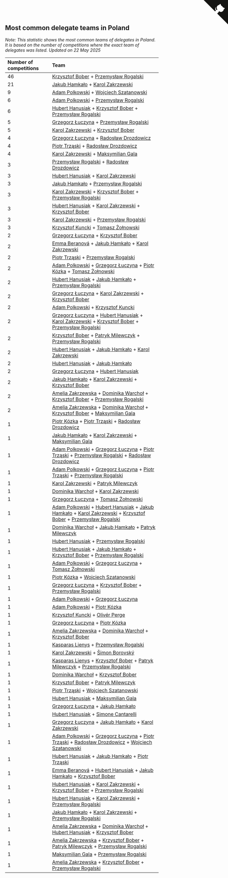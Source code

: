 ## Most common delegate teams in Poland

*Note: This statistic shows the most common teams of delegates in Poland. It is based on the number of competitions where the exact team of delegates was listed.*
*Updated on 22 May 2025*

| Number of competitions | Team |
| :--- | :--- |
| 46 | [Krzysztof Bober](https://www.worldcubeassociation.org/persons/2013BOBE01) + [Przemysław Rogalski](https://www.worldcubeassociation.org/persons/2013ROGA02) |
| 21 | [Jakub Hamkało](https://www.worldcubeassociation.org/persons/2018HAMK01) + [Karol Zakrzewski](https://www.worldcubeassociation.org/persons/2014ZAKR01) |
| 9 | [Adam Polkowski](https://www.worldcubeassociation.org/persons/2007POLK01) + [Wojciech Szatanowski](https://www.worldcubeassociation.org/persons/2011SZAT01) |
| 6 | [Adam Polkowski](https://www.worldcubeassociation.org/persons/2007POLK01) + [Przemysław Rogalski](https://www.worldcubeassociation.org/persons/2013ROGA02) |
| 6 | [Hubert Hanusiak](https://www.worldcubeassociation.org/persons/2013HANU01) + [Krzysztof Bober](https://www.worldcubeassociation.org/persons/2013BOBE01) + [Przemysław Rogalski](https://www.worldcubeassociation.org/persons/2013ROGA02) |
| 5 | [Grzegorz Łuczyna](https://www.worldcubeassociation.org/persons/2005LUCZ01) + [Przemysław Rogalski](https://www.worldcubeassociation.org/persons/2013ROGA02) |
| 5 | [Karol Zakrzewski](https://www.worldcubeassociation.org/persons/2014ZAKR01) + [Krzysztof Bober](https://www.worldcubeassociation.org/persons/2013BOBE01) |
| 4 | [Grzegorz Łuczyna](https://www.worldcubeassociation.org/persons/2005LUCZ01) + [Radosław Drozdowicz](https://www.worldcubeassociation.org/persons/2012DROZ02) |
| 4 | [Piotr Trząski](https://www.worldcubeassociation.org/persons/2012TRZA01) + [Radosław Drozdowicz](https://www.worldcubeassociation.org/persons/2012DROZ02) |
| 4 | [Karol Zakrzewski](https://www.worldcubeassociation.org/persons/2014ZAKR01) + [Maksymilian Gala](https://www.worldcubeassociation.org/persons/2022GALA01) |
| 3 | [Przemysław Rogalski](https://www.worldcubeassociation.org/persons/2013ROGA02) + [Radosław Drozdowicz](https://www.worldcubeassociation.org/persons/2012DROZ02) |
| 3 | [Hubert Hanusiak](https://www.worldcubeassociation.org/persons/2013HANU01) + [Karol Zakrzewski](https://www.worldcubeassociation.org/persons/2014ZAKR01) |
| 3 | [Jakub Hamkało](https://www.worldcubeassociation.org/persons/2018HAMK01) + [Przemysław Rogalski](https://www.worldcubeassociation.org/persons/2013ROGA02) |
| 3 | [Karol Zakrzewski](https://www.worldcubeassociation.org/persons/2014ZAKR01) + [Krzysztof Bober](https://www.worldcubeassociation.org/persons/2013BOBE01) + [Przemysław Rogalski](https://www.worldcubeassociation.org/persons/2013ROGA02) |
| 3 | [Hubert Hanusiak](https://www.worldcubeassociation.org/persons/2013HANU01) + [Karol Zakrzewski](https://www.worldcubeassociation.org/persons/2014ZAKR01) + [Krzysztof Bober](https://www.worldcubeassociation.org/persons/2013BOBE01) |
| 3 | [Karol Zakrzewski](https://www.worldcubeassociation.org/persons/2014ZAKR01) + [Przemysław Rogalski](https://www.worldcubeassociation.org/persons/2013ROGA02) |
| 3 | [Krzysztof Kuncki](https://www.worldcubeassociation.org/persons/2010KUNC01) + [Tomasz Żołnowski](https://www.worldcubeassociation.org/persons/2005ZOLN01) |
| 2 | [Grzegorz Łuczyna](https://www.worldcubeassociation.org/persons/2005LUCZ01) + [Krzysztof Bober](https://www.worldcubeassociation.org/persons/2013BOBE01) |
| 2 | [Emma Beranová](https://www.worldcubeassociation.org/persons/2019BERA01) + [Jakub Hamkało](https://www.worldcubeassociation.org/persons/2018HAMK01) + [Karol Zakrzewski](https://www.worldcubeassociation.org/persons/2014ZAKR01) |
| 2 | [Piotr Trząski](https://www.worldcubeassociation.org/persons/2012TRZA01) + [Przemysław Rogalski](https://www.worldcubeassociation.org/persons/2013ROGA02) |
| 2 | [Adam Polkowski](https://www.worldcubeassociation.org/persons/2007POLK01) + [Grzegorz Łuczyna](https://www.worldcubeassociation.org/persons/2005LUCZ01) + [Piotr Kózka](https://www.worldcubeassociation.org/persons/2005KOZK01) + [Tomasz Żołnowski](https://www.worldcubeassociation.org/persons/2005ZOLN01) |
| 2 | [Hubert Hanusiak](https://www.worldcubeassociation.org/persons/2013HANU01) + [Jakub Hamkało](https://www.worldcubeassociation.org/persons/2018HAMK01) + [Przemysław Rogalski](https://www.worldcubeassociation.org/persons/2013ROGA02) |
| 2 | [Grzegorz Łuczyna](https://www.worldcubeassociation.org/persons/2005LUCZ01) + [Karol Zakrzewski](https://www.worldcubeassociation.org/persons/2014ZAKR01) + [Krzysztof Bober](https://www.worldcubeassociation.org/persons/2013BOBE01) |
| 2 | [Adam Polkowski](https://www.worldcubeassociation.org/persons/2007POLK01) + [Krzysztof Kuncki](https://www.worldcubeassociation.org/persons/2010KUNC01) |
| 2 | [Grzegorz Łuczyna](https://www.worldcubeassociation.org/persons/2005LUCZ01) + [Hubert Hanusiak](https://www.worldcubeassociation.org/persons/2013HANU01) + [Karol Zakrzewski](https://www.worldcubeassociation.org/persons/2014ZAKR01) + [Krzysztof Bober](https://www.worldcubeassociation.org/persons/2013BOBE01) + [Przemysław Rogalski](https://www.worldcubeassociation.org/persons/2013ROGA02) |
| 2 | [Krzysztof Bober](https://www.worldcubeassociation.org/persons/2013BOBE01) + [Patryk Milewczyk](https://www.worldcubeassociation.org/persons/2014MILE01) + [Przemysław Rogalski](https://www.worldcubeassociation.org/persons/2013ROGA02) |
| 2 | [Hubert Hanusiak](https://www.worldcubeassociation.org/persons/2013HANU01) + [Jakub Hamkało](https://www.worldcubeassociation.org/persons/2018HAMK01) + [Karol Zakrzewski](https://www.worldcubeassociation.org/persons/2014ZAKR01) |
| 2 | [Hubert Hanusiak](https://www.worldcubeassociation.org/persons/2013HANU01) + [Jakub Hamkało](https://www.worldcubeassociation.org/persons/2018HAMK01) |
| 2 | [Grzegorz Łuczyna](https://www.worldcubeassociation.org/persons/2005LUCZ01) + [Hubert Hanusiak](https://www.worldcubeassociation.org/persons/2013HANU01) |
| 2 | [Jakub Hamkało](https://www.worldcubeassociation.org/persons/2018HAMK01) + [Karol Zakrzewski](https://www.worldcubeassociation.org/persons/2014ZAKR01) + [Krzysztof Bober](https://www.worldcubeassociation.org/persons/2013BOBE01) |
| 2 | [Amelia Zakrzewska](https://www.worldcubeassociation.org/persons/2012ZAKR01) + [Dominika Warchoł](https://www.worldcubeassociation.org/persons/2021WARC01) + [Krzysztof Bober](https://www.worldcubeassociation.org/persons/2013BOBE01) + [Przemysław Rogalski](https://www.worldcubeassociation.org/persons/2013ROGA02) |
| 2 | [Amelia Zakrzewska](https://www.worldcubeassociation.org/persons/2012ZAKR01) + [Dominika Warchoł](https://www.worldcubeassociation.org/persons/2021WARC01) + [Krzysztof Bober](https://www.worldcubeassociation.org/persons/2013BOBE01) + [Maksymilian Gala](https://www.worldcubeassociation.org/persons/2022GALA01) |
| 1 | [Piotr Kózka](https://www.worldcubeassociation.org/persons/2005KOZK01) + [Piotr Trząski](https://www.worldcubeassociation.org/persons/2012TRZA01) + [Radosław Drozdowicz](https://www.worldcubeassociation.org/persons/2012DROZ02) |
| 1 | [Jakub Hamkało](https://www.worldcubeassociation.org/persons/2018HAMK01) + [Karol Zakrzewski](https://www.worldcubeassociation.org/persons/2014ZAKR01) + [Maksymilian Gala](https://www.worldcubeassociation.org/persons/2022GALA01) |
| 1 | [Adam Polkowski](https://www.worldcubeassociation.org/persons/2007POLK01) + [Grzegorz Łuczyna](https://www.worldcubeassociation.org/persons/2005LUCZ01) + [Piotr Trząski](https://www.worldcubeassociation.org/persons/2012TRZA01) + [Przemysław Rogalski](https://www.worldcubeassociation.org/persons/2013ROGA02) + [Radosław Drozdowicz](https://www.worldcubeassociation.org/persons/2012DROZ02) |
| 1 | [Adam Polkowski](https://www.worldcubeassociation.org/persons/2007POLK01) + [Grzegorz Łuczyna](https://www.worldcubeassociation.org/persons/2005LUCZ01) + [Piotr Trząski](https://www.worldcubeassociation.org/persons/2012TRZA01) + [Przemysław Rogalski](https://www.worldcubeassociation.org/persons/2013ROGA02) |
| 1 | [Karol Zakrzewski](https://www.worldcubeassociation.org/persons/2014ZAKR01) + [Patryk Milewczyk](https://www.worldcubeassociation.org/persons/2014MILE01) |
| 1 | [Dominika Warchoł](https://www.worldcubeassociation.org/persons/2021WARC01) + [Karol Zakrzewski](https://www.worldcubeassociation.org/persons/2014ZAKR01) |
| 1 | [Grzegorz Łuczyna](https://www.worldcubeassociation.org/persons/2005LUCZ01) + [Tomasz Żołnowski](https://www.worldcubeassociation.org/persons/2005ZOLN01) |
| 1 | [Adam Polkowski](https://www.worldcubeassociation.org/persons/2007POLK01) + [Hubert Hanusiak](https://www.worldcubeassociation.org/persons/2013HANU01) + [Jakub Hamkało](https://www.worldcubeassociation.org/persons/2018HAMK01) + [Karol Zakrzewski](https://www.worldcubeassociation.org/persons/2014ZAKR01) + [Krzysztof Bober](https://www.worldcubeassociation.org/persons/2013BOBE01) + [Przemysław Rogalski](https://www.worldcubeassociation.org/persons/2013ROGA02) |
| 1 | [Dominika Warchoł](https://www.worldcubeassociation.org/persons/2021WARC01) + [Jakub Hamkało](https://www.worldcubeassociation.org/persons/2018HAMK01) + [Patryk Milewczyk](https://www.worldcubeassociation.org/persons/2014MILE01) |
| 1 | [Hubert Hanusiak](https://www.worldcubeassociation.org/persons/2013HANU01) + [Przemysław Rogalski](https://www.worldcubeassociation.org/persons/2013ROGA02) |
| 1 | [Hubert Hanusiak](https://www.worldcubeassociation.org/persons/2013HANU01) + [Jakub Hamkało](https://www.worldcubeassociation.org/persons/2018HAMK01) + [Krzysztof Bober](https://www.worldcubeassociation.org/persons/2013BOBE01) + [Przemysław Rogalski](https://www.worldcubeassociation.org/persons/2013ROGA02) |
| 1 | [Adam Polkowski](https://www.worldcubeassociation.org/persons/2007POLK01) + [Grzegorz Łuczyna](https://www.worldcubeassociation.org/persons/2005LUCZ01) + [Tomasz Żołnowski](https://www.worldcubeassociation.org/persons/2005ZOLN01) |
| 1 | [Piotr Kózka](https://www.worldcubeassociation.org/persons/2005KOZK01) + [Wojciech Szatanowski](https://www.worldcubeassociation.org/persons/2011SZAT01) |
| 1 | [Grzegorz Łuczyna](https://www.worldcubeassociation.org/persons/2005LUCZ01) + [Krzysztof Bober](https://www.worldcubeassociation.org/persons/2013BOBE01) + [Przemysław Rogalski](https://www.worldcubeassociation.org/persons/2013ROGA02) |
| 1 | [Adam Polkowski](https://www.worldcubeassociation.org/persons/2007POLK01) + [Grzegorz Łuczyna](https://www.worldcubeassociation.org/persons/2005LUCZ01) |
| 1 | [Adam Polkowski](https://www.worldcubeassociation.org/persons/2007POLK01) + [Piotr Kózka](https://www.worldcubeassociation.org/persons/2005KOZK01) |
| 1 | [Krzysztof Kuncki](https://www.worldcubeassociation.org/persons/2010KUNC01) + [Olivér Perge](https://www.worldcubeassociation.org/persons/2007PERG01) |
| 1 | [Grzegorz Łuczyna](https://www.worldcubeassociation.org/persons/2005LUCZ01) + [Piotr Kózka](https://www.worldcubeassociation.org/persons/2005KOZK01) |
| 1 | [Amelia Zakrzewska](https://www.worldcubeassociation.org/persons/2012ZAKR01) + [Dominika Warchoł](https://www.worldcubeassociation.org/persons/2021WARC01) + [Krzysztof Bober](https://www.worldcubeassociation.org/persons/2013BOBE01) |
| 1 | [Kasparas Lienys](https://www.worldcubeassociation.org/persons/2018LIEN01) + [Przemysław Rogalski](https://www.worldcubeassociation.org/persons/2013ROGA02) |
| 1 | [Karol Zakrzewski](https://www.worldcubeassociation.org/persons/2014ZAKR01) + [Šimon Borovský](https://www.worldcubeassociation.org/persons/2019BORO03) |
| 1 | [Kasparas Lienys](https://www.worldcubeassociation.org/persons/2018LIEN01) + [Krzysztof Bober](https://www.worldcubeassociation.org/persons/2013BOBE01) + [Patryk Milewczyk](https://www.worldcubeassociation.org/persons/2014MILE01) + [Przemysław Rogalski](https://www.worldcubeassociation.org/persons/2013ROGA02) |
| 1 | [Dominika Warchoł](https://www.worldcubeassociation.org/persons/2021WARC01) + [Krzysztof Bober](https://www.worldcubeassociation.org/persons/2013BOBE01) |
| 1 | [Krzysztof Bober](https://www.worldcubeassociation.org/persons/2013BOBE01) + [Patryk Milewczyk](https://www.worldcubeassociation.org/persons/2014MILE01) |
| 1 | [Piotr Trząski](https://www.worldcubeassociation.org/persons/2012TRZA01) + [Wojciech Szatanowski](https://www.worldcubeassociation.org/persons/2011SZAT01) |
| 1 | [Hubert Hanusiak](https://www.worldcubeassociation.org/persons/2013HANU01) + [Maksymilian Gala](https://www.worldcubeassociation.org/persons/2022GALA01) |
| 1 | [Grzegorz Łuczyna](https://www.worldcubeassociation.org/persons/2005LUCZ01) + [Jakub Hamkało](https://www.worldcubeassociation.org/persons/2018HAMK01) |
| 1 | [Hubert Hanusiak](https://www.worldcubeassociation.org/persons/2013HANU01) + [Simone Cantarelli](https://www.worldcubeassociation.org/persons/2012CANT02) |
| 1 | [Grzegorz Łuczyna](https://www.worldcubeassociation.org/persons/2005LUCZ01) + [Jakub Hamkało](https://www.worldcubeassociation.org/persons/2018HAMK01) + [Karol Zakrzewski](https://www.worldcubeassociation.org/persons/2014ZAKR01) |
| 1 | [Adam Polkowski](https://www.worldcubeassociation.org/persons/2007POLK01) + [Grzegorz Łuczyna](https://www.worldcubeassociation.org/persons/2005LUCZ01) + [Piotr Trząski](https://www.worldcubeassociation.org/persons/2012TRZA01) + [Radosław Drozdowicz](https://www.worldcubeassociation.org/persons/2012DROZ02) + [Wojciech Szatanowski](https://www.worldcubeassociation.org/persons/2011SZAT01) |
| 1 | [Hubert Hanusiak](https://www.worldcubeassociation.org/persons/2013HANU01) + [Jakub Hamkało](https://www.worldcubeassociation.org/persons/2018HAMK01) + [Piotr Trząski](https://www.worldcubeassociation.org/persons/2012TRZA01) |
| 1 | [Emma Beranová](https://www.worldcubeassociation.org/persons/2019BERA01) + [Hubert Hanusiak](https://www.worldcubeassociation.org/persons/2013HANU01) + [Jakub Hamkało](https://www.worldcubeassociation.org/persons/2018HAMK01) + [Krzysztof Bober](https://www.worldcubeassociation.org/persons/2013BOBE01) |
| 1 | [Hubert Hanusiak](https://www.worldcubeassociation.org/persons/2013HANU01) + [Karol Zakrzewski](https://www.worldcubeassociation.org/persons/2014ZAKR01) + [Krzysztof Bober](https://www.worldcubeassociation.org/persons/2013BOBE01) + [Przemysław Rogalski](https://www.worldcubeassociation.org/persons/2013ROGA02) |
| 1 | [Hubert Hanusiak](https://www.worldcubeassociation.org/persons/2013HANU01) + [Karol Zakrzewski](https://www.worldcubeassociation.org/persons/2014ZAKR01) + [Przemysław Rogalski](https://www.worldcubeassociation.org/persons/2013ROGA02) |
| 1 | [Jakub Hamkało](https://www.worldcubeassociation.org/persons/2018HAMK01) + [Karol Zakrzewski](https://www.worldcubeassociation.org/persons/2014ZAKR01) + [Przemysław Rogalski](https://www.worldcubeassociation.org/persons/2013ROGA02) |
| 1 | [Amelia Zakrzewska](https://www.worldcubeassociation.org/persons/2012ZAKR01) + [Dominika Warchoł](https://www.worldcubeassociation.org/persons/2021WARC01) + [Hubert Hanusiak](https://www.worldcubeassociation.org/persons/2013HANU01) + [Krzysztof Bober](https://www.worldcubeassociation.org/persons/2013BOBE01) |
| 1 | [Amelia Zakrzewska](https://www.worldcubeassociation.org/persons/2012ZAKR01) + [Krzysztof Bober](https://www.worldcubeassociation.org/persons/2013BOBE01) + [Patryk Milewczyk](https://www.worldcubeassociation.org/persons/2014MILE01) + [Przemysław Rogalski](https://www.worldcubeassociation.org/persons/2013ROGA02) |
| 1 | [Maksymilian Gala](https://www.worldcubeassociation.org/persons/2022GALA01) + [Przemysław Rogalski](https://www.worldcubeassociation.org/persons/2013ROGA02) |
| 1 | [Amelia Zakrzewska](https://www.worldcubeassociation.org/persons/2012ZAKR01) + [Krzysztof Bober](https://www.worldcubeassociation.org/persons/2013BOBE01) + [Przemysław Rogalski](https://www.worldcubeassociation.org/persons/2013ROGA02) |


<a href="https://github.com/maxidragon/wca_statistics_pl" class="github-corner" aria-label="View source on Github"><svg width="80" height="80" viewBox="0 0 250 250" style="fill:#151513; color:#fff; position: absolute; top: 0; border: 0; right: 0;" aria-hidden="true"><path d="M0,0 L115,115 L130,115 L142,142 L250,250 L250,0 Z"></path><path d="M128.3,109.0 C113.8,99.7 119.0,89.6 119.0,89.6 C122.0,82.7 120.5,78.6 120.5,78.6 C119.2,72.0 123.4,76.3 123.4,76.3 C127.3,80.9 125.5,87.3 125.5,87.3 C122.9,97.6 130.6,101.9 134.4,103.2" fill="currentColor" style="transform-origin: 130px 106px;" class="octo-arm"></path><path d="M115.0,115.0 C114.9,115.1 118.7,116.5 119.8,115.4 L133.7,101.6 C136.9,99.2 139.9,98.4 142.2,98.6 C133.8,88.0 127.5,74.4 143.8,58.0 C148.5,53.4 154.0,51.2 159.7,51.0 C160.3,49.4 163.2,43.6 171.4,40.1 C171.4,40.1 176.1,42.5 178.8,56.2 C183.1,58.6 187.2,61.8 190.9,65.4 C194.5,69.0 197.7,73.2 200.1,77.6 C213.8,80.2 216.3,84.9 216.3,84.9 C212.7,93.1 206.9,96.0 205.4,96.6 C205.1,102.4 203.0,107.8 198.3,112.5 C181.9,128.9 168.3,122.5 157.7,114.1 C157.9,116.9 156.7,120.9 152.7,124.9 L141.0,136.5 C139.8,137.7 141.6,141.9 141.8,141.8 Z" fill="currentColor" class="octo-body"></path></svg></a><style>.github-corner:hover .octo-arm{animation:octocat-wave 560ms ease-in-out}@keyframes octocat-wave{0%,100%{transform:rotate(0)}20%,60%{transform:rotate(-25deg)}40%,80%{transform:rotate(10deg)}}@media (max-width:500px){.github-corner:hover .octo-arm{animation:none}.github-corner .octo-arm{animation:octocat-wave 560ms ease-in-out}}</style>
